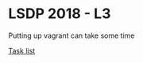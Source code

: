 # LSDP 2018 - L3

Putting up vagrant can take some time

[Task list](https://github.com/Large-scale-data-processing/task-lists-2018/blob/master/l3.md)